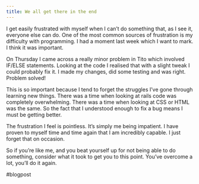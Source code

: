 ```yaml
---
title: We all get there in the end
---
```


I get easily frustrated with myself when I can’t do something that, as I see it, everyone else can do. One of the most common sources of frustration is my difficulty with programming. I had a moment last week which I want to mark. I think it was important.

On Thursday I came across a really minor problem in Tito which involved IF/ELSE statements. Looking at the code I realised that with a slight tweak I could probably fix it. I made my changes, did some testing and was right. Problem solved!

This is so important because I tend to forget the struggles I’ve gone through learning new things. There was a time when looking at rails code was completely overwhelming. There was a time when looking at CSS or HTML was the same. So the fact that I understood enough to fix a bug means I must be getting better.

The frustration I feel is pointless. It’s simply me being impatient. I have proven to myself time and time again that I am incredibly capable. I just forget that on occasion.

So if you’re like me, and you beat yourself up for not being able to do something, consider what it took to get you to this point. You’ve overcome a lot, you’ll do it again.

#blogpost
